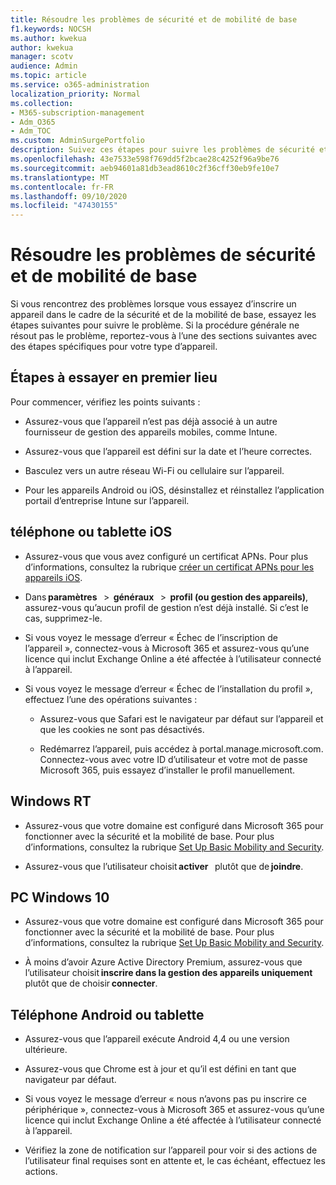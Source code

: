 ```yaml
---
title: Résoudre les problèmes de sécurité et de mobilité de base
f1.keywords: NOCSH
ms.author: kwekua
author: kwekua
manager: scotv
audience: Admin
ms.topic: article
ms.service: o365-administration
localization_priority: Normal
ms.collection:
- M365-subscription-management
- Adm_O365
- Adm_TOC
ms.custom: AdminSurgePortfolio
description: Suivez ces étapes pour suivre les problèmes de sécurité et de mobilité de base
ms.openlocfilehash: 43e7533e598f769dd5f2bcae28c4252f96a9be76
ms.sourcegitcommit: aeb94601a81db3ead8610c2f36cff30eb9fe10e7
ms.translationtype: MT
ms.contentlocale: fr-FR
ms.lasthandoff: 09/10/2020
ms.locfileid: "47430155"
---
```

# <a name="troubleshoot-basic-mobility-and-security"></a>Résoudre les problèmes de sécurité et de mobilité de base

Si vous rencontrez des problèmes lorsque vous essayez d’inscrire un appareil dans le cadre de la sécurité et de la mobilité de base, essayez les étapes suivantes pour suivre le problème. Si la procédure générale ne résout pas le problème, reportez-vous à l’une des sections suivantes avec des étapes spécifiques pour votre type d’appareil.

## <a name="steps-to-try-first"></a>Étapes à essayer en premier lieu

Pour commencer, vérifiez les points suivants :

- Assurez-vous que l’appareil n’est pas déjà associé à un autre fournisseur de gestion des appareils mobiles, comme Intune.
    
- Assurez-vous que l’appareil est défini sur la date et l’heure correctes.
    
- Basculez vers un autre réseau Wi-Fi ou cellulaire sur l’appareil.
    
- Pour les appareils Android ou iOS, désinstallez et réinstallez l’application portail d’entreprise Intune sur l’appareil. 

## <a name="ios-phone-or-tablet"></a>téléphone ou tablette iOS

- Assurez-vous que vous avez configuré un certificat APNs. Pour plus d’informations, consultez la rubrique [créer un certificat APNs pour les appareils iOS](create-an-apns-certificate-for-ios-devices.md).
    
- Dans **paramètres**   >  **généraux**   >  **profil (ou gestion des appareils)**, assurez-vous qu’aucun profil de gestion n’est déjà installé. Si c’est le cas, supprimez-le.
    
- Si vous voyez le message d’erreur « Échec de l’inscription de l’appareil », connectez-vous à Microsoft 365 et assurez-vous qu’une licence qui inclut Exchange Online a été affectée à l’utilisateur connecté à l’appareil.
    
- Si vous voyez le message d’erreur « Échec de l’installation du profil », effectuez l’une des opérations suivantes :
    
    - Assurez-vous que Safari est le navigateur par défaut sur l’appareil et que les cookies ne sont pas désactivés.
    
    - Redémarrez l’appareil, puis accédez à portal.manage.microsoft.com. Connectez-vous avec votre ID d’utilisateur et votre mot de passe Microsoft 365, puis essayez d’installer le profil manuellement.    

## <a name="windows-rt"></a>Windows RT

- Assurez-vous que votre domaine est configuré dans Microsoft 365 pour fonctionner avec la sécurité et la mobilité de base. Pour plus d’informations, consultez la rubrique [Set Up Basic Mobility and Security](set-up.md).
    
- Assurez-vous que l’utilisateur choisit **activer**   plutôt que de **joindre**.    

## <a name="windows-10-pc"></a>PC Windows 10

- Assurez-vous que votre domaine est configuré dans Microsoft 365 pour fonctionner avec la sécurité et la mobilité de base. Pour plus d’informations, consultez la rubrique [Set Up Basic Mobility and Security](set-up.md).
    
- À moins d’avoir Azure Active Directory Premium, assurez-vous que l’utilisateur choisit **inscrire dans la gestion des appareils uniquement**   plutôt que de choisir **connecter**.

## <a name="android-phone-or-tablet"></a>Téléphone Android ou tablette

- Assurez-vous que l’appareil exécute Android 4,4 ou une version ultérieure.
    
- Assurez-vous que Chrome est à jour et qu’il est défini en tant que navigateur par défaut.
    
- Si vous voyez le message d’erreur « nous n’avons pas pu inscrire ce périphérique », connectez-vous à Microsoft 365 et assurez-vous qu’une licence qui inclut Exchange Online a été affectée à l’utilisateur connecté à l’appareil.
    
- Vérifiez la zone de notification sur l’appareil pour voir si des actions de l’utilisateur final requises sont en attente et, le cas échéant, effectuez les actions.